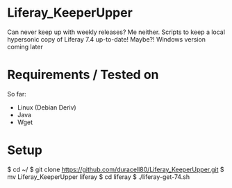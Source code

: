 # Liferay_KeeperUpper
Can never keep up with weekly releases? Me neither. Scripts to keep a local hypersonic copy of Liferay 7.4 up-to-date! Maybe?! Windows version coming later

# Requirements / Tested on
So far:
- Linux (Debian Deriv)
- Java
- Wget

# Setup
$ cd ~/
$ git clone https://github.com/duracell80/Liferay_KeeperUpper.git
$ mv Liferay_KeeperUpper liferay
$ cd liferay
$ ./liferay-get-74.sh
